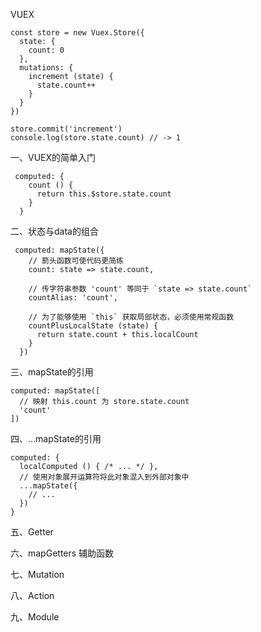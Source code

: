 VUEX

    const store = new Vuex.Store({
      state: {
        count: 0
      },
      mutations: {
        increment (state) {
          state.count++
        }
      }
    })

    store.commit('increment')
    console.log(store.state.count) // -> 1


一、VUEX的简单入门

     computed: {
        count () {
          return this.$store.state.count
        }
      }



二、状态与data的组合  

     computed: mapState({
        // 箭头函数可使代码更简练
        count: state => state.count,
    
        // 传字符串参数 'count' 等同于 `state => state.count`
        countAlias: 'count',
    
        // 为了能够使用 `this` 获取局部状态，必须使用常规函数
        countPlusLocalState (state) {
          return state.count + this.localCount
        }
      })

三、mapState的引用

    computed: mapState([
      // 映射 this.count 为 store.state.count
      'count'
    ])

四、…mapState的引用

    computed: {
      localComputed () { /* ... */ },
      // 使用对象展开运算符将此对象混入到外部对象中
      ...mapState({
        // ...
      })
    }


五、Getter

六、mapGetters 辅助函数

七、Mutation

八、Action

九、Module



